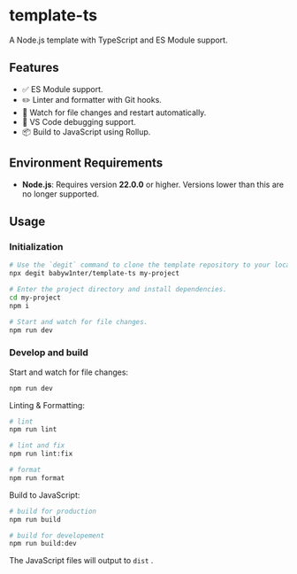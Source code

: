 # template-ts

A Node.js template with TypeScript and ES Module support.

## Features

- ✅ ES Module support.
- ✏️ Linter and formatter with Git hooks.
- 📝 Watch for file changes and restart automatically.
- 🐞 VS Code debugging support.
- 📦 Build to JavaScript using Rollup.

## Environment Requirements

- **Node.js**: Requires version **22.0.0** or higher. Versions lower than this are no longer supported.

## Usage

### Initialization

```bash
# Use the `degit` command to clone the template repository to your local machine.
npx degit babyw1nter/template-ts my-project

# Enter the project directory and install dependencies.
cd my-project
npm i

# Start and watch for file changes.
npm run dev
```

### Develop and build

Start and watch for file changes:

```bash
npm run dev
```

Linting & Formatting:

```bash
# lint
npm run lint

# lint and fix
npm run lint:fix

# format
npm run format
```

Build to JavaScript:

```bash
# build for production
npm run build

# build for developement
npm run build:dev
```

The JavaScript files will output to `dist` .
